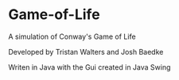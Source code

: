 # Game-of-Life
A simulation of Conway's Game of Life

Developed by Tristan Walters and Josh Baedke

Writen in Java with the Gui created in Java Swing
